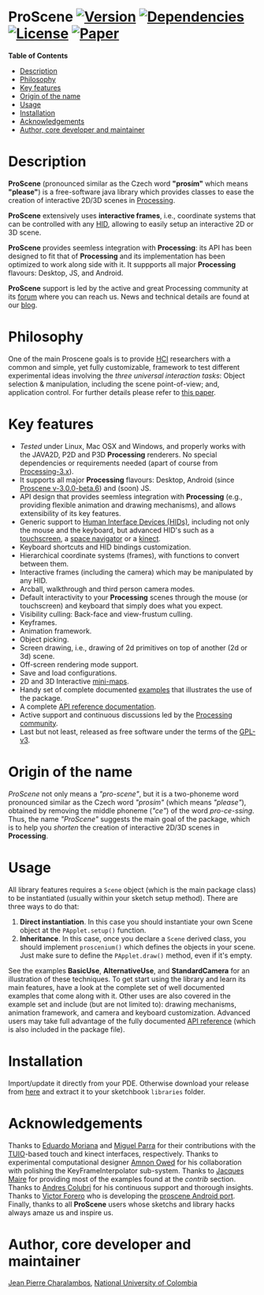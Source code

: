 ProScene [![Version](https://img.shields.io/badge/proscene-v3.0.0-brightgreen.svg)](https://github.com/remixlab/proscene/releases/download/latest/proscene.zip) [![Dependencies](https://img.shields.io/badge/dependencies-processing%203-orange.svg)](http://processing.org/) [![License](https://img.shields.io/badge/license-GPL%203-blue.svg)](http://www.gnu.org/licenses/gpl.html) [![Paper](https://img.shields.io/badge/paper-softwareX-yellow.svg)](https://authors.elsevier.com/sd/article/S235271101730002X) 
===========================================================================================================================================================================================================================================================================================================================================================================================================================================================================================================================

**Table of Contents**

- [Description](#user-content-description)
- [Philosophy](#user-content-philosophy)
- [Key features](#user-content-key-features)
- [Origin of the name](#user-content-origin-of-the-name)
- [Usage](#user-content-usage)
- [Installation](#user-content-installation)
- [Acknowledgements](#user-content-acknowledgements)
- [Author, core developer and maintainer](#user-content-author-core-developer-and-maintainer)

# Description

**ProScene** (pronounced similar as the Czech word **"prosím"** which means **"please"**) is a free-software java library which provides classes to ease the creation of interactive 2D/3D scenes in [Processing](http://processing.org).

**ProScene** extensively uses **interactive frames**, i.e., coordinate systems that can be controlled with any [HID](http://en.wikipedia.org/wiki/Human_interface_device), allowing to easily setup an interactive 2D or 3D scene.

**ProScene** provides seemless integration with **Processing**: its API has been designed to fit that of **Processing** and its implementation has been optimized to work along side with it. It suppports all major **Processing** flavours: Desktop, JS, and Android.

**ProScene** support is led by the active and great Processing community at its [forum](http://forum.processing.org/two/search?Search=proscene) where you can reach us. News and technical details are found at our [blog](http://nakednous.github.io/).

# Philosophy

One of the main Proscene goals is to provide [HCI](https://en.wikipedia.org/wiki/Human%E2%80%93computer_interaction) researchers with a common and simple, yet fully customizable, framework to test different experimental ideas involving
the _three universal interaction tasks_: Object selection & manipulation, including the scene point-of-view; and, application control. For further details please refer to [this paper](http://www.sciencedirect.com/science/article/pii/S235271101730002X).

# Key features

* *Tested* under Linux, Mac OSX and Windows, and properly works with the JAVA2D, P2D and P3D **Processing** renderers. No special dependencies or requirements needed (apart of course from [Processing-3.x](https://github.com/processing/processing/releases)).
* It supports all major **Processing** flavours: Desktop, Android (since [Proscene v-3.0.0-beta.6](https://github.com/remixlab/proscene/releases/tag/v-3.0.0-beta.6)) and (soon) JS.
* API design that provides seemless integration with **Processing** (e.g., providing flexible animation and drawing mechanisms), and allows extensibility of its key features.
* Generic support to [Human Interface Devices (HIDs)](http://en.wikipedia.org/wiki/Human_interface_device), including not only the mouse and the keyboard, but advanced HID's such as a [touchscreen](http://en.wikipedia.org/wiki/Touchscreen), a [space navigator](http://en.wikipedia.org/wiki/3Dconnexion) or a [kinect](http://en.wikipedia.org/wiki/Kinect).
* Keyboard shortcuts and HID bindings customization.
* Hierarchical coordinate systems (frames), with functions to convert between them.
* Interactive frames (including the camera) which may be manipulated by any HID.
* Arcball, walkthrough and third person camera modes.
* Default interactivity to your **Processing** scenes through the mouse (or touchscreen) and keyboard that simply does what you expect.
* Visibility culling: Back-face and view-frustum culling.
* Keyframes.
* Animation framework.
* Object picking.
* Screen drawing, i.e., drawing of 2d primitives on top of another (2d or 3d) scene.
* Off-screen rendering mode support.
* Save and load configurations.
* 2D and 3D Interactive [mini-maps](https://en.wikipedia.org/wiki/Mini-map).
* Handy set of complete documented [examples](https://github.com/remixlab/proscene/tree/master/examples) that illustrates the use of the package.
* A complete [API reference documentation](http://remixlab.github.io/proscene-javadocs/).
* Active support and continuous discussions led by the [Processing community](http://forum.processing.org/two/search?Search=proscene).
* Last but not least, released as free software under the terms of the [GPL-v3](http://www.gnu.org/licenses/gpl.html).

# Origin of the name

*ProScene* not only means a *"pro-scene"*, but it is a two-phoneme word pronounced similar as the Czech word *"prosím"* (which means *"please"*), obtained by removing the middle phoneme (*"ce"*) of the word *pro-ce-ssing*. Thus, the name *"ProScene"* suggests the main goal of the package, which is to help you _shorten_ the creation of interactive 2D/3D scenes in **Processing**.

# Usage

All library features requires a `Scene` object (which is the main package class) to be instantiated (usually within your sketch setup method). There are three ways to do that:

1. **Direct instantiation**. In this case you should instantiate your own Scene object at the `PApplet.setup()` function.
2. **Inheritance**. In this case, once you declare a `Scene` derived class, you should implement `proscenium()` which defines the objects in your scene. Just make sure to define the `PApplet.draw()` method, even if it's empty.

See the examples **BasicUse**, **AlternativeUse**, and **StandardCamera** for an illustration of these techniques. To get start using the library and learn
its main features, have a look at the complete set of well documented examples that come along with it. Other uses are also covered in the example set and
include (but are not limited to): drawing mechanisms, animation framework, and camera and keyboard customization. Advanced users may take full advantage of
the fully documented [API reference](http://remixlab.github.io/proscene-javadocs/) (which is also
included in the package file).

# Installation

Import/update it directly from your PDE. Otherwise download your release from [here](https://github.com/remixlab/proscene/releases) and extract it to your sketchbook `libraries` folder.

# Acknowledgements

Thanks to [Eduardo Moriana](http://edumo.net/) and [Miguel Parra](http://maparrar.github.io/) for their contributions with the [TUIO](http://www.tuio.org/)-based touch and kinect interfaces, respectively.
Thanks to experimental computational designer [Amnon Owed](https://twitter.com/AmnonOwed/media) for his collaboration with polishing the KeyFrameInterpolator sub-system.
Thanks to [Jacques Maire](http://www.xelyx.fr) for providing most of the examples found at the *contrib* section. Thanks to [Andres Colubri](http://codeanticode.wordpress.com/) for his continuous support and thorough insights.
Thanks to [Victor Forero](https://sites.google.com/site/proscenedroi/home) who is developing the [proscene Android port](https://github.com/remixlab/proscene.droid).
Finally, thanks to all **ProScene** users whose sketchs and library hacks always amaze us and inspire us.

# Author, core developer and maintainer

[Jean Pierre Charalambos](http://disi.unal.edu.co/profesores/pierre/), [National University of Colombia](http://www.unal.edu.co)

